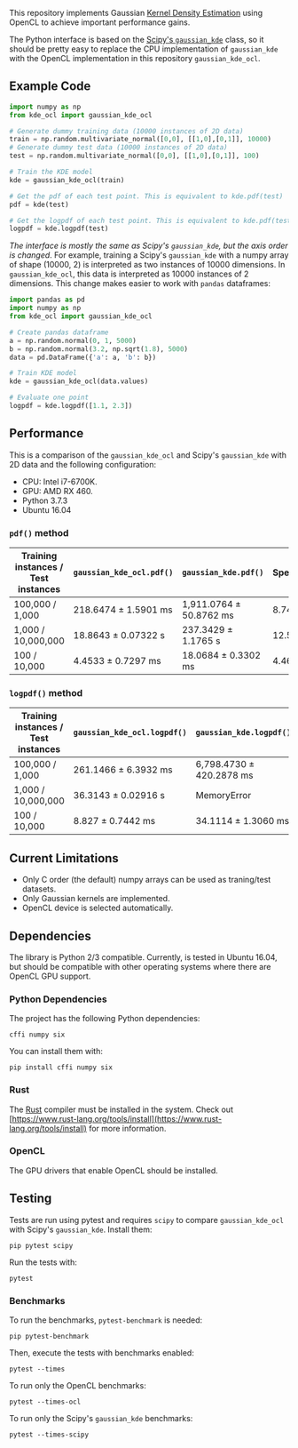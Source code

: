 This repository implements Gaussian [Kernel Density Estimation](https://en.wikipedia.org/wiki/Kernel_density_estimation) using 
OpenCL to achieve important performance gains.


The Python interface is based on the [Scipy's `gaussian_kde`](https://docs.scipy.org/doc/scipy/reference/generated/scipy.stats.gaussian_kde.html) class, 
so it should be pretty easy to replace the CPU implementation of `gaussian_kde` with the
OpenCL implementation in this repository `gaussian_kde_ocl`.


## Example Code


```python
import numpy as np
from kde_ocl import gaussian_kde_ocl

# Generate dummy training data (10000 instances of 2D data)
train = np.random.multivariate_normal([0,0], [[1,0],[0,1]], 10000)
# Generate dummy test data (10000 instances of 2D data)
test = np.random.multivariate_normal([0,0], [[1,0],[0,1]], 100)

# Train the KDE model
kde = gaussian_kde_ocl(train)

# Get the pdf of each test point. This is equivalent to kde.pdf(test)
pdf = kde(test)

# Get the logpdf of each test point. This is equivalent to kde.pdf(test)
logpdf = kde.logpdf(test)
```

*The interface is mostly the same as Scipy's `gaussian_kde`, but the axis order is changed*. For example, training a 
Scipy's `gaussian_kde` with a numpy array of shape (10000, 2) is interpreted as two instances of 10000 dimensions. In
`gaussian_kde_ocl`, this data is interpreted as 10000 instances of 2 dimensions. This change makes easier to work with
`pandas` dataframes:

```python
import pandas as pd
import numpy as np
from kde_ocl import gaussian_kde_ocl

# Create pandas dataframe 
a = np.random.normal(0, 1, 5000)
b = np.random.normal(3.2, np.sqrt(1.8), 5000)
data = pd.DataFrame({'a': a, 'b': b})

# Train KDE model
kde = gaussian_kde_ocl(data.values)

# Evaluate one point
logpdf = kde.logpdf([1.1, 2.3])
```

## Performance

This is a comparison of the `gaussian_kde_ocl` and Scipy's `gaussian_kde` with 2D data and the following configuration:

- CPU: Intel i7-6700K.
- GPU: AMD RX 460.
- Python 3.7.3
- Ubuntu 16.04


### ``pdf()`` method

Training instances / Test instances | `gaussian_kde_ocl.pdf()`    | `gaussian_kde.pdf()`            | Speedup |
------------------------------------|-----------------------------| --------------------------------|-----------------|
100,000 / 1,000                     | 218.6474 &plusmn; 1.5901 ms | 1,911.0764 &plusmn; 50.8762 ms  | 8.74x   |
1,000 / 10,000,000                  | 18.8643 &plusmn; 0.07322 s  | 237.3429 &plusmn; 1.1765 s      | 12.58x  |
100 / 10,000                        | 4.4533 &plusmn; 0.7297 ms   | 18.0684 &plusmn; 0.3302 ms      | 4.46x   |

### ``logpdf()`` method


Training instances / Test instances | `gaussian_kde_ocl.logpdf()` | `gaussian_kde.logpdf()`         | Speedup |
------------------------------------|-----------------------------|---------------------------------|---------|
100,000 / 1,000                     | 261.1466 &plusmn; 6.3932 ms | 6,798.4730 &plusmn; 420.2878 ms | 26.03x  |
1,000 / 10,000,000                  | 36.3143 &plusmn; 0.02916 s  | MemoryError                     | NA      |
100 / 10,000                        | 8.827 &plusmn; 0.7442 ms    | 34.1114 &plusmn; 1.3060 ms      | 3.86x   |


## Current Limitations

- Only C order (the default) numpy arrays can be used as traning/test datasets.
- Only Gaussian kernels are implemented.
- OpenCL device is selected automatically.

## Dependencies

The library is Python 2/3 compatible. Currently, is tested in Ubuntu 16.04, but should be compatible with other operating systems where
there are OpenCL GPU support.

### Python Dependencies

The project has the following Python dependencies:

``
cffi
numpy
six
``

You can install them with:

``
pip install cffi numpy six
``

### Rust

The [Rust](https://www.rust-lang.org/) compiler must be installed in the system. Check out [https://www.rust-lang.org/tools/install](https://www.rust-lang.org/tools/install) for more information.

### OpenCL

The GPU drivers that enable OpenCL should be installed.


## Testing

Tests are run using pytest and requires `scipy` to compare `gaussian_kde_ocl` with Scipy's `gaussian_kde`. Install them:

``
pip pytest scipy
``

Run the tests with:

``
pytest
``

### Benchmarks

To run the benchmarks, `pytest-benchmark` is needed:

``
pip pytest-benchmark
``

Then, execute the tests with benchmarks enabled:

``
pytest --times
``

To run only the OpenCL benchmarks:

``
pytest --times-ocl
``

To run only the Scipy's `gaussian_kde` benchmarks:


``
pytest --times-scipy
``
